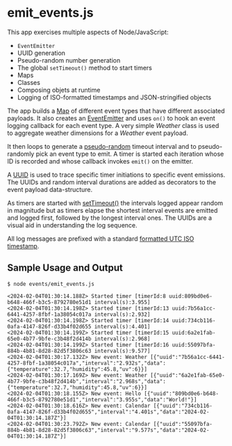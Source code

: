 # emit_events.js

This app exercises multiple aspects of Node/JavaScript:

- `EventEmitter`
- UUID generation
- Pseudo-random number generation
- The global `setTimeout()` method to start timers
- Maps
- Classes
- Composing objets at runtime
- Logging of ISO-formatted timestamps and JSON-stringified objects

The app builds a [Map](https://developer.mozilla.org/en-US/docs/Web/JavaScript/Reference/Global_Objects/Map)
of different event types that have different associated payloads. It also creates an
[EventEmitter](https://nodejs.org/api/events.html#class-eventemitter) and uses `on()` to hook an
event logging callback for each event type. A very simple *Weather* class is used to aggregate
weather dimensions for a *Weather* event payload.

It then loops to generate a
[pseudo-random](https://developer.mozilla.org/en-US/docs/Web/JavaScript/Reference/Global_Objects/Math/random)
timeout interval and to pseudo-randomly pick an event type to emit. A timer is started each
iteration whose ID is recorded and whose callback invokes `emit()` on the emitter.

A [UUID](https://nodejs.org/api/crypto.html#cryptorandomuuidoptions) is used to trace specific timer
initiations to specific event emissions. The UUIDs and random interval durations are added as
decorators to the event payload data-structure.

As timers are started with [setTimeout()](https://developer.mozilla.org/en-US/docs/Web/API/setTimeout)
the intervals logged appear random in magnitude but as timers elapse the shortest interval events
are emitted and logged first, followed by the longest interval ones. The UUIDs are a visual aid in
understanding the log sequence.

All log messages are prefixed with a standard [formatted UTC ISO timestamp](https://developer.mozilla.org/en-US/docs/Web/JavaScript/Reference/Global_Objects/Date/toISOString).

## Sample Usage and Output

`$ node events/emit_events.js`

```text
<2024-02-04T01:30:14.188Z> Started timer [timerId:8 uuid:809bd0e6-b648-466f-b3c5-8792780e51d1 interval(s):3.955]
<2024-02-04T01:30:14.198Z> Started timer [timerId:13 uuid:7b56a1cc-6441-4257-8fbf-1a38054c017a interval(s):2.932]
<2024-02-04T01:30:14.198Z> Started timer [timerId:14 uuid:734cb116-0afa-4147-826f-d33b4f02d655 interval(s):4.401]
<2024-02-04T01:30:14.199Z> Started timer [timerId:15 uuid:6a2e1fab-65e0-4b77-9bfe-c3b48f2d414b interval(s):2.968]
<2024-02-04T01:30:14.199Z> Started timer [timerId:16 uuid:55097bfa-884b-4b81-8d28-82d5f3806c63 interval(s):9.577]
<2024-02-04T01:30:17.132Z> New event: Weather [{"uuid":"7b56a1cc-6441-4257-8fbf-1a38054c017a","interval":"2.932s","data":{"temperature":32.7,"humidity":45.8,"uv":6}}]
<2024-02-04T01:30:17.169Z> New event: Weather [{"uuid":"6a2e1fab-65e0-4b77-9bfe-c3b48f2d414b","interval":"2.968s","data":{"temperature":32.7,"humidity":45.8,"uv":6}}]
<2024-02-04T01:30:18.155Z> New event: Hello [{"uuid":"809bd0e6-b648-466f-b3c5-8792780e51d1","interval":"3.955s","data":"World!"}]
<2024-02-04T01:30:18.616Z> New event: Calendar [{"uuid":"734cb116-0afa-4147-826f-d33b4f02d655","interval":"4.401s","data":"2024-02-04T01:30:14.187Z"}]
<2024-02-04T01:30:23.792Z> New event: Calendar [{"uuid":"55097bfa-884b-4b81-8d28-82d5f3806c63","interval":"9.577s","data":"2024-02-04T01:30:14.187Z"}]
```